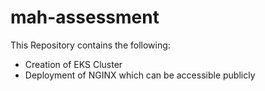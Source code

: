 # mah-assessment
This Repository contains the following:
- Creation of EKS Cluster
- Deployment of NGINX which can be accessible publicly
